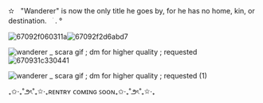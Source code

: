 




  ✫ㅤ"Wanderer" is now the only title he goes by, for he has no home, kin, or destination.ㅤׁ . °

![67092f060311a](https://github.com/user-attachments/assets/f4b2fbcd-ab02-4bf9-92d6-454d165efe1c)![67092f2d6abd7](https://github.com/user-attachments/assets/df5d84c0-f001-4805-a26c-330389e0b994)



![wanderer _ scara gif ; dm for higher quality ; requested](https://github.com/user-attachments/assets/d421ecb8-5f37-4a0b-97c1-85a38fc44182)
![670931c330441](https://github.com/user-attachments/assets/cb2bbb8d-51d7-4dc9-847f-1c5ab1006570)




![wanderer _ scara gif ; dm for higher quality ; requested (1)](https://github.com/user-attachments/assets/58bfba6e-2858-4326-a6a8-d8cb0e8622a6)




₊✩‧₊˚౨ৎ˚₊✩‧₊ʀᴇɴᴛʀʏ ᴄᴏᴍɪɴɢ ꜱᴏᴏɴ₊✩‧₊˚౨ৎ˚₊✩‧₊
